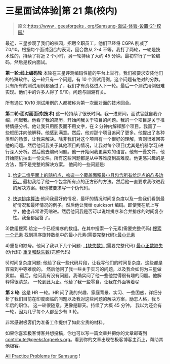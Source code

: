 # 三星面试体验|第 21 集(校内)

> 原文:[https://www . geesforgeks . org/Samsung-面试-体验-设置-21-校园/](https://www.geeksforgeeks.org/samsung-interview-experience-set-21-campus/)

最近，三星参观了我们的校园，招聘全职员工，他们已经将 CGPA 削减了 7.0/10。根据每个面试回合的表现，回合数从 2-4 不等。我打了两轮，一轮是技术性的，持续了将近 2 个小时，另一轮持续了大约 45 分钟。最初举行了一轮编码，然后是校内面试。

**第一轮:线上编码轮**
本轮在三星评测编码性能的平台上举行。我们被要求安装他们的特殊软件。这一轮只有一个问题，有 10 个测试用例。这个问题有绝对的分数。只有所有的测试用例都通过了，我们才有资格进入下一轮。最后一个测试用例很难实现。他们中的许多人得了 9/10。问题与回溯有关。

所有通过 10/10 测试用例的人都被称为第一次面对面的技术回合。

**第二轮:面对面面试(技术)**
这一轮持续了很长时间。我一进房间，面试官就自我介绍，问起我。他看了我的简历，开始问我关于项目的问题。我的一个项目是关于推特情感分析。他让我只用图表而不用文字，在 2 分钟内解释那个项目。我画了一些框图并向他解释。他感到满意。然后，他对那个项目追问了更多。他提出了各种类型的场景，让我来解决。除非我们对这个项目有一个很好的理解，否则很难回答他的问题。然后他问我关于其他项目的情况，让我对每个项目(尤其是机器学习)进行深入分析。然后他去编码问题。他一开始问我更喜欢的语言。他有一叠文件，他开始随机抽出一份文件。所有这些问题都是从中等难度到高难度。他更感兴趣的是方法，而不是完整的解决方案。
他问的一些问题是:

1) [给定二维平面上的随机点，构造一个覆盖面积最小且包含所有给定点的凸多边形。](https://practice.geeksforgeeks.org/problems/convex-hull/0)
最初我给了他一个包含所有点的正方形的方法。然后他一直要求我改进我的解决方案。我也被要求写一个伪代码。

2) [快速排序算法](https://practice.geeksforgeeks.org/problems/quick-sort/1):他问我最好的情况，最坏的情况时间复杂度以及一些我们看到最好情况和最坏情况的例子。然后他让我给 quicksort 编码。即使我在纸上写字，他也非常讲究缩进。然后他问我是否可以说堆排序和合并排序的时间复杂性。我全都回答了。

3)数组搜索:给定一个已经排序的数组。在其中搜索一个元素(需要完整代码):[搜索一个元素](https://practice.geeksforgeeks.org/problems/finding-number/0)
找到排序旋转数组中的最小元素(需要完整代码):[最小元素](https://practice.geeksforgeeks.org/problems/minimum-element-in-a-sorted-and-rotated-array/0)

4)重复和缺号。他问了我以下几个问题:
[【缺失数】](https://practice.geeksforgeeks.org/problems/missing-number-in-array/0)(需要完整代码)
[最小正数缺失](https://practice.geeksforgeeks.org/problems/smallest-positive-missing-number/0)(伪代码)
[重复和缺失数](https://practice.geeksforgeeks.org/problems/find-missing-and-repeating/0)(完整代码)

5)时间复杂度问题:
他给了我一些代码片段，让我写他们的时间复杂度。这些都是容易到中等难度的。
然后他问了我一些关于实习的问题，以及我会如何为三星做贡献。
最后，他问我有没有问题。我确实问了他一些他觉得很有趣的问题。他解释得很清楚。
一轮到此为止。他给了我一些零食，让我在外面等着😛

**第 3 轮:**
这是 HR 一轮。HR 问了我的兴趣、家庭背景、实习、一些困惑，详细分析了我们目前在印度面临的问题以及我对这些问题的解决方案，励志人格，我 5 年后的职位。
这一轮很随意。更像是聊天。持续了大概 45 分钟。
我以为还会有一轮，因为几乎每个人都至少有 3 轮。

非常感谢极客们为准备工作提供了如此宝贵的材料。

如果你喜欢极客博客并想投稿，你也可以写一篇文章并把你的文章邮寄到 contribute@geeksforgeeks.org。看到你的文章出现在极客博客主页上，帮助其他极客。

[All Practice Problems for Samsung](https://practice.geeksforgeeks.org/company/Samsung/) !